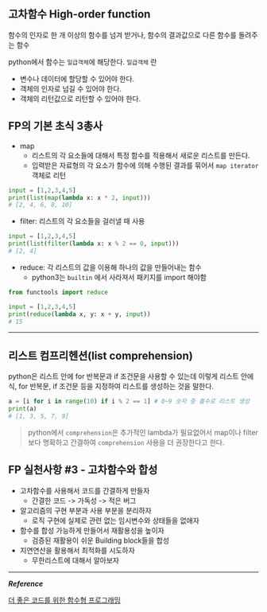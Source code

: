 ## 고차함수 High-order function

함수의 인자로 한 개 이상의 함수를 넘겨 받거나, 함수의 결과값으로 다른 함수를 돌려주는 함수

python에서 함수는 `일급객체`에 해당한다. `일급객체` 란
- 변수나 데이터에 할당할 수 있어야 한다.
- 객체의 인자로 넘길 수 있어야 한다.
- 객체의 리턴값으로 리턴할 수 있어야 한다.

## FP의 기본 초식 3총사
- map
  - 리스트의 각 요소들에 대해서 특정 함수를 적용해서 새로운 리스트를 만든다.
  - 입력받은 자료형의 각 요소가 함수에 의해 수행된 결과를 묶어서 `map iterator` 객체로 리턴
```python
input = [1,2,3,4,5]
print(list(map(lambda x: x * 2, input)))
# [2, 4, 6, 8, 10]
```

- filter: 리스트의 각 요소들을 걸러낼 때 사용
```python
input = [1,2,3,4,5]
print(list(filter(lambda x: x % 2 == 0, input)))
# [2, 4]
```

- reduce: 각 리스트의 값을 이용해 하나의 값을 만들어내는 함수
  - python3는 `builtin` 에서 사라져서 패키지를 import 해야함
```python
from functools import reduce

input = [1,2,3,4,5]
print(reduce(lambda x, y: x + y, input))
# 15
```

---

## 리스트 컴프리헨션(list comprehension)

python은 리스트 안에 for 반복문과 if 조건문을 사용할 수 있는데 이렇게 리스트 안에 식, for 반복문, if 조건문 등을 지정하여 리스트를 생성하는 것을 말한다.
```python
a = [i for i in range(10) if i % 2 == 1] # 0~9 숫자 중 홀수로 리스트 생성
print(a)
# [1, 3, 5, 7, 9]
```
> python에서 `comprehension`은 추가적인 lambda가 필요없어서 map이나 filter보다 명확하고 간결하여 `comprehension` 사용을 더 권장한다고 한다.

## FP 실천사항 #3 - 고차함수와 합성
- 고차함수를 사용해서 코드를 간결하게 만들자
  - 간결한 코드 -> 가독성 -> 적은 버그
- 알고리즘의 구현 부분과 사용 부분을 분리하자
  - 로직 구현에 실제로 관련 없는 임시변수와 상태들을 없애자
- 함수를 합성 가능하게 만들어서 재활용성을 높이자
  - 검증된 재활용이 쉬운 Building block들을 합성
- 지연연산을 활용해서 최적화를 시도하자
  - 무한리스트에 대해서 알아보자

---

***Reference***

[더 좋은 코드를 위한 함수형 프로그래밍](http://ndcreplay.nexon.com/NDC2017/sessions/NDC2017_0025.html)